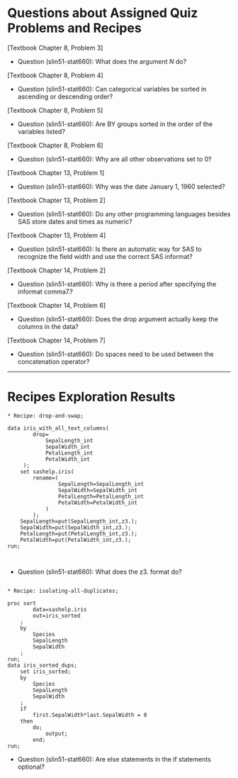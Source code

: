 
# Questions about Assigned Quiz Problems and Recipes


[Textbook Chapter 8, Problem 3]
* Question (slin51-stat660): What does the argument _N_ do?


[Textbook Chapter 8, Problem 4]
* Question (slin51-stat660): Can categorical variables be sorted in ascending or descending order?


[Textbook Chapter 8, Problem 5]
* Question (slin51-stat660): Are BY groups sorted in the order of the variables listed?


[Textbook Chapter 8, Problem 6]
* Question (slin51-stat660): Why are all other observations set to 0?


[Textbook Chapter 13, Problem 1]
* Question (slin51-stat660): Why was the date January 1, 1960 selected?


[Textbook Chapter 13, Problem 2]
* Question (slin51-stat660): Do any other programming languages besides SAS store dates and times as numeric?


[Textbook Chapter 13, Problem 4]
* Question (slin51-stat660): Is there an automatic way for SAS to recognize the field width and use the correct SAS informat?


[Textbook Chapter 14, Problem 2]
* Question (slin51-stat660): Why is there a period after specifying the informat comma7.?


[Textbook Chapter 14, Problem 6]
* Question (slin51-stat660): Does the drop argument actually keep the columns in the data?


[Textbook Chapter 14, Problem 7]
* Question (slin51-stat660): Do spaces need to be used between the concatenation operator?


***


# Recipes Exploration Results



```
* Recipe: drop-and-swap;

data iris_with_all_text_columns(
        drop=
            SepalLength_int
            SepalWidth_int
            PetalLength_int
            PetalWidth_int
     );
    set sashelp.iris(
        rename=(
                SepalLength=SepalLength_int
                SepalWidth=SepalWidth_int
                PetalLength=PetalLength_int
                PetalWidth=PetalWidth_int
            )   
        );    
    SepalLength=put(SepalLength_int,z3.);
    SepalWidth=put(SepalWidth_int,z3.);
    PetalLength=put(PetalLength_int,z3.);
    PetalWidth=put(PetalWidth_int,z3.);
run;



```

* Question (slin51-stat660): What does the z3. format do?


```

* Recipe: isolating-all-duplicates;

proc sort
        data=sashelp.iris
        out=iris_sorted
    ;
    by
        Species
        SepalLength
        SepalWidth
    ;
run;
data iris_sorted_dups;
    set iris_sorted;
    by
        Species
        SepalLength
        SepalWidth
    ;
    if
        first.SepalWidth*last.SepalWidth = 0
    then
        do;
            output;
        end;
run;

```

* Question (slin51-stat660): Are else statements in the if statements optional?

